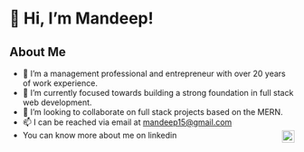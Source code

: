 # 👋 Hi, I’m Mandeep!

## About Me
- 👀 I’m a management professional and entrepreneur with over 20 years of work experience.
- 🌱 I’m currently focused towards building a strong foundation in full stack web development.
- 💞️ I’m looking to collaborate on full stack projects based on the MERN.
- 📫 I can be reached via email at mandeep15@gmail.com 
- You can know more about me on linkedin <a href="https://www.linkedin.com/in/mandeep-singh-dhillon/">
  <img align="right" alt="Mandeep's LinkedIN" width="22px" src="https://raw.githubusercontent.com/peterthehan/peterthehan/master/assets/linkedin.svg" />
</a>
<!---
mandeep1580/mandeep1580 is a ✨ special ✨ repository because its `README.md` (this file) appears on your GitHub profile.
You can click the Preview link to take a look at your changes.
--->
